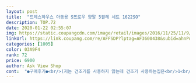 ```yaml
---
layout: post 
title:  "드레스하우스 아동용 S뜨로우 양말 5켤레 세트 1622SO" 
description: TOP.72 
date: 2020-01-22 02:55:07 
img: https://static.coupangcdn.com/image/retail/images/2016/11/25/11/9/83c14a0f-415e-437a-8534-ecd8213920d2.jpg 
linkUrl: https://link.coupang.com/re/AFFSDP?lptag=AF3600438&subid=ahnPublicAsk&pageKey=9994772&itemId=44153907&vendorItemId=3069038989&traceid=V0-113-ee73d9e47afbbb2a 
categories: [1005] 
color: 03A9F4 
rank: 72 
price: 6900 
author: Ask View Shop 
cont:  "●구매후기●<br/>(저는 건조기를 사용하지 않는데 건조기 사용하는집은<br/>1<br/> -2세용이라 밑에 미끄럼 방지처리도 되어 있고<br/>11살  220<br/> -225  신발<br/>그 장도 인것 같아요<br/>그래서 다른양말들도 마찬가지지만 우리집 아가에게는<br/>또 따뜻해 보이기도 해서 샀는데 잘 산것 같아요<br/>무엇보다 양말이 싼티가 안나요<br/>바느질도 꼼꼼 하게 잘 되있고 빨면 조금 줄어들긴 하는데<br/>발볼이 없어 볼이 여유좀 있고 길이또한 여유있지만<br/>번창하세요<br/>사게 되면서 이 양말을 구매 하게 되었습니다<br/>사실 잘 맞지는 않도 넉넉 하지만<br/>신생아때 백일때 선물 받은 양말들을 신다가<br/>신으면 딱 맞습니다.<br/><br/>신축성이 많지않아서 발등두꺼운 아들이 신을때 힘들어뵈네용ㅡㅡ<br/>심하게 줄어드는 건 아니고 으레 빨래 하면 줄어드는<br/>아이가 10개월이지만 또래보다 손발이 작아서<br/>어떨지 모르겠네요^^)<br/>우리아가는 돌 지나고 나서 내년 봄까지<br/>이 양말응 선택한 이유가 가을 겨울에 신기면 이쁜색감에<br/>이쁘네요 안에 실처리도 깔끔하고 신축성도 좋고<br/>이제 115mm인 보행기 신발이 양말을 신기고<br/>이제 어린이집 등원을 하면서 새로운 양말을<br/>잘 신을 것 같습니다.<br/><br/>저희집 아가는 10개월 입니다<br/>" 
---
```

